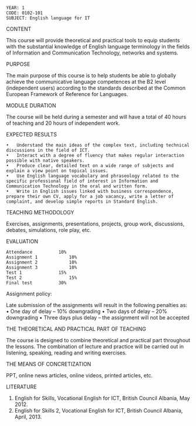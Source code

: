     YEAR: 1
    CODE: 0102-101
    SUBJECT: English language for IT

CONTENT

This course will provide theoretical and practical tools to equip students with the substantial knowledge of English language terminology in the fields of Information and Communication Technology, networks and systems.

PURPOSE

The main purpose of this course is to help students be able to globally achieve the communicative language competences at the B2 level (independent users) according to the standards described at the Common European Framework of Reference for Languages.

MODULE DURATION

The course will be held during a semester and will have a total of 40 hours of teaching and 20 hours of independent work.

EXPECTED RESULTS

    •	Understand the main ideas of the complex text, including technical discussions in the field of ICT.
    •	Interact with a degree of fluency that makes regular interaction possible with native speakers.
    •	Produce clear, detailed text on a wide range of subjects and explain a view point on topical issues.
    •	Use English language vocabulary and phraseology related to the specific professional field of interest in Information and Communication Technology in the oral and written form.
    •	Write in English issues linked with business correspondence, prepare their own CV, apply for a job vacancy, write a letter of complaint, and develop simple reports in Standard English. 

TEACHING METHODOLOGY

Exercises, assignments, presentations, projects, group work, discussions, debates, simulations, role play, etc.

EVALUATION

    Attendance 			10%
    Assignment 1 			10%
    Assignment 2 			10%
    Assignment 3 			10%
    Test 1 				15%
    Test 2  				15%
    Final test 			30%


Assignment policy:

Late submission of the assignments will result in the following penalties as:
      •	One day of delay – 10% downgrading
      •	Two days of delay – 20% downgrading 
      •	Three days plus delay – the assignment will not be accepted


THE THEORETICAL AND PRACTICAL PART OF TEACHING

The course is designed to combine theoretical and practical part throughout the lessons. The combination of lecture and practice will be carried out in listening, speaking, reading and writing exercises. 

THE MEANS OF CONCRETIZATION

PPT, online news articles, online videos, printed articles, etc. 

LITERATURE	
1.	English for Skills, Vocational English for ICT, British Council Albania, May 2012.
2.	English for Skills 2, Vocational English for ICT, British Council Albania, April, 2013.

